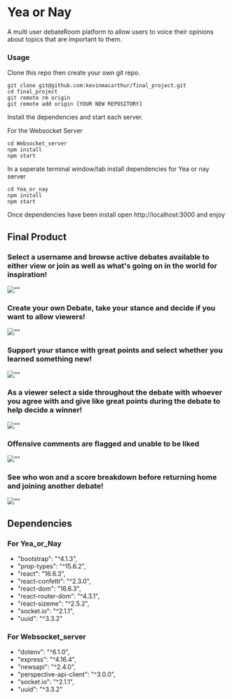 Yea or Nay
=====================

A multi user debateRoom platform to allow users to voice their opinions about topics that are important to them.

### Usage

Clone this repo then create your own git repo.

```
git clone git@github.com:kevinmacarthur/final_project.git
cd final_project
git remote rm origin
git remote add origin [YOUR NEW REPOSITORY]
```

Install the dependencies and start each server.

For the Websocket Server

```
cd Websocket_server
npm install
npm start
```
In a seperate terminal window/tab install dependencies for Yea or nay server

```
cd Yea_or_nay
npm install
npm start
```
Once dependencies have been install open http://localhost:3000 and enjoy

## Final Product

### Select a username and browse active debates available to either view or join as well as what's going on in the world for inspiration!

![""](https://github.com/kevinmacarthur/final_project/blob/master/img/Initital_Screen.png)

### Create your own Debate, take your stance and decide if you want to allow viewers!
![""](https://github.com/kevinmacarthur/final_project/blob/master/img/Enter_Topic.png)

### Support your stance with great points and select whether you learned something new!
![""](https://github.com/kevinmacarthur/final_project/blob/master/img/Debator_View.png)

### As a viewer select a side throughout the debate with whoever you agree with and give like great points during the debate to help decide a winner!
![""](https://github.com/kevinmacarthur/final_project/blob/master/img/Viewer_Like.png)

### Offensive comments are flagged and unable to be liked
![""](https://github.com/kevinmacarthur/final_project/blob/master/img/Offensive_Comment.png)

### See who won and a score breakdown before returning home and joining another debate!
![""](https://github.com/kevinmacarthur/final_project/blob/master/img/Results.png)

## Dependencies

### For Yea_or_Nay

-  "bootstrap": "^4.1.3",
-  "prop-types": "^15.6.2",
-  "react": "16.6.3",
-  "react-confetti": "^2.3.0",
-  "react-dom": "16.6.3",
-  "react-router-dom": "^4.3.1",
-  "react-sizeme": "^2.5.2",
-  "socket.io": "^2.1.1",
-  "uuid": "^3.3.2"

### For Websocket_server

- "dotenv": "^6.1.0",
-  "express": "^4.16.4",
-  "newsapi": "^2.4.0",
-  "perspective-api-client": "^3.0.0",
-  "socket.io": "^2.1.1",
-  "uuid": "^3.3.2"

